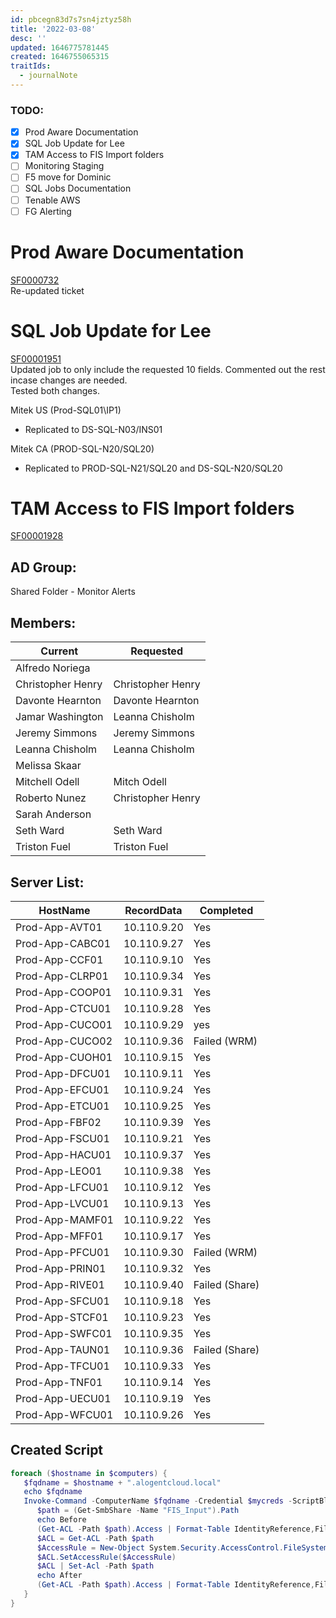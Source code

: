 ```yaml
---
id: pbcegn83d7s7sn4jztyz58h
title: '2022-03-08'
desc: ''
updated: 1646775781445
created: 1646755065315
traitIds:
  - journalNote
---
```

### TODO:
* [x] Prod Aware Documentation   
* [X] SQL Job Update for Lee  
* [X] TAM Access to FIS Import folders
* [ ] Monitoring Staging  
* [ ] F5 move for Dominic  
* [ ] SQL Jobs Documentation  
* [ ] Tenable AWS  
* [ ] FG Alerting  
 
# Prod Aware Documentation 
[SF0000732](https://alogent.lightning.force.com/lightning/r/DC_Request__c/a751S0000008VBXQA2/view)   
Re-updated ticket  

# SQL Job Update for Lee
[SF00001951](https://alogent.lightning.force.com/lightning/r/DC_Request__c/a751S0000008XBKQA2/view)  
Updated job to only include the requested 10 fields.  Commented out the rest incase changes are needed.  
Tested both changes.  

Mitek US (Prod-SQL01\IP1) 
- Replicated to DS-SQL-N03/INS01  
  
Mitek CA  (PROD-SQL-N20/SQL20)
- Replicated to PROD-SQL-N21/SQL20 and DS-SQL-N20/SQL20  

# TAM Access to FIS Import folders  
[SF00001928](https://alogent.lightning.force.com/lightning/r/DC_Request__c/a751S0000008WqRQAU/view)  
## AD Group:
Shared Folder - Monitor Alerts  
## Members:  

| Current           | Requested         |
| ----------------- | ----------------- |
| Alfredo Noriega   |                   |
| Christopher Henry | Christopher Henry |
| Davonte Hearnton  | Davonte Hearnton  |
| Jamar Washington  | Leanna Chisholm   |
| Jeremy Simmons    | Jeremy Simmons    |
| Leanna Chisholm   | Leanna Chisholm   |
| Melissa Skaar     |                   |
| Mitchell Odell    | Mitch Odell       |
| Roberto Nunez     | Christopher Henry |
| Sarah Anderson    |                   |
| Seth Ward         | Seth Ward         |
| Triston Fuel      | Triston Fuel      |

## Server List:

| HostName        | RecordData  | Completed      |
| --------------- | ----------- | -------------- |
| Prod-App-AVT01  | 10.110.9.20 | Yes            |
| Prod-App-CABC01 | 10.110.9.27 | Yes            |
| Prod-App-CCF01  | 10.110.9.10 | Yes            |
| Prod-App-CLRP01 | 10.110.9.34 | Yes            |
| Prod-App-COOP01 | 10.110.9.31 | Yes            |
| Prod-App-CTCU01 | 10.110.9.28 | Yes            |
| Prod-App-CUCO01 | 10.110.9.29 | yes            |
| Prod-App-CUCO02 | 10.110.9.36 | Failed (WRM)   |
| Prod-App-CUOH01 | 10.110.9.15 | Yes            |
| Prod-App-DFCU01 | 10.110.9.11 | Yes            |
| Prod-App-EFCU01 | 10.110.9.24 | Yes            |
| Prod-App-ETCU01 | 10.110.9.25 | Yes            |
| Prod-App-FBF02  | 10.110.9.39 | Yes            |
| Prod-App-FSCU01 | 10.110.9.21 | Yes            |
| Prod-App-HACU01 | 10.110.9.37 | Yes            |
| Prod-App-LEO01  | 10.110.9.38 | Yes            |
| Prod-App-LFCU01 | 10.110.9.12 | Yes            |
| Prod-App-LVCU01 | 10.110.9.13 | Yes            |
| Prod-App-MAMF01 | 10.110.9.22 | Yes            |
| Prod-App-MFF01  | 10.110.9.17 | Yes            |
| Prod-App-PFCU01 | 10.110.9.30 | Failed (WRM)   |
| Prod-App-PRIN01 | 10.110.9.32 | Yes            |
| Prod-App-RIVE01 | 10.110.9.40 | Failed (Share) |
| Prod-App-SFCU01 | 10.110.9.18 | Yes            |
| Prod-App-STCF01 | 10.110.9.23 | Yes            |
| Prod-App-SWFC01 | 10.110.9.35 | Yes            |
| Prod-App-TAUN01 | 10.110.9.36 | Failed (Share) |
| Prod-App-TFCU01 | 10.110.9.33 | Yes            |
| Prod-App-TNF01  | 10.110.9.14 | Yes            |
| Prod-App-UECU01 | 10.110.9.19 | Yes            |
| Prod-App-WFCU01 | 10.110.9.26 | Yes            |

## Created Script
```Powershell
foreach ($hostname in $computers) {
   $fqdname = $hostname + ".alogentcloud.local"
   echo $fqdname
   Invoke-Command -ComputerName $fqdname -Credential $mycreds -ScriptBlock { 
      $path = (Get-SmbShare -Name "FIS_Input").Path
      echo Before
      (Get-ACL -Path $path).Access | Format-Table IdentityReference,FileSystemRights,AccessControlType,IsInherited,InheritanceFlags -AutoSize
      $ACL = Get-ACL -Path $path
      $AccessRule = New-Object System.Security.AccessControl.FileSystemAccessRule("ALOGENTCLOUD\Shared Folder - Monitor Alerts","Modify","ContainerInherit, ObjectInherit","None","Allow")
      $ACL.SetAccessRule($AccessRule)
      $ACL | Set-Acl -Path $path 
      echo After    
      (Get-ACL -Path $path).Access | Format-Table IdentityReference,FileSystemRights,AccessControlType,IsInherited,InheritanceFlags -AutoSize
   }
}
```